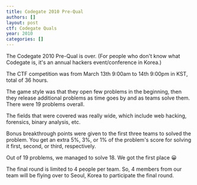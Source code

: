 ```yaml
---
title: Codegate 2010 Pre-Qual
authors: []
layout: post
ctf: Codegate Quals
year: 2010
categories: []
---
```

The Codegate 2010 Pre-Qual is over.  (For people who don't know what Codegate is, it's an annual hackers event/conference in Korea.)

The CTF competition was from March 13th 9:00am to 14th 9:00pm in KST, total of 36 hours.

The game style was that they open few problems in the beginning, then they release additional problems as time goes by and as teams solve them. There were 19 problems overall.

The fields that were covered was really wide, which include web hacking, forensics, binary analysis, etc.

Bonus breakthrough points were given to the first three teams to solved the problem.  You get an extra 5%, 3%, or 1% of the problem's score for solving it first, second, or third, respectively.

Out of 19 problems, we managed to solve 18. We got the first place 😀

The final round is limited to 4 people per team. So, 4 members from our team will be flying over to Seoul, Korea to participate the final round.